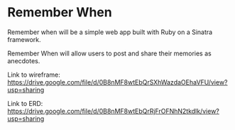 # Remember When

Remember when will be a simple web app built with Ruby on a Sinatra framework. 

Remember When will allow users to post and share their memories as anecdotes. 

Link to wireframe: https://drive.google.com/file/d/0B8nMF8wtEbQrSXhWazdaOEhaVFU/view?usp=sharing

Link to ERD: https://drive.google.com/file/d/0B8nMF8wtEbQrRjFrOFNhN2tkdlk/view?usp=sharing